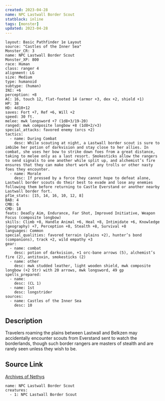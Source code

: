 ```yaml
---
created: 2023-04-28
name: NPC Lastwall Border Scout
statblock: inline
tags: [monster]
updated: 2023-04-28
---
```

```statblock
layout: Basic Pathfinder 1e Layout
source: "Castles of the Inner Sea"
Monster_CR: 3
name: NPC Lastwall Border Scout
Monster_XP: 800
race: Human
class: ranger 4
alignment: LG
size: Medium
type: humanoid
subtype: (human)
INI: +6
perception: +8
AC: 16, touch 12, flat-footed 14 (armor +3, dex +2, shield +1)
HP: 38
HD: 4d10+12
saves: Fort +7, Ref +6, Will +2
speed: 30 ft.
melee: mwk longsword +7 (1d8+3/19-20)
ranged: mwk composite longbow +8 (1d8+2/×3)
special_attacks: favored enemy (orcs +2)
tactics:
  - name: During Combat
    desc: While scouting at night, a Lastwall border scout is sure to imbibe her potion of darkvision and stay close to her allies. In combat, she uses her bow to strike down foes from a great distance, taking to melee only as a last resort. Smokesticks allow the rangers to send signals to one another while split up, and alchemist’s fire ensures that they can make short work of any trolls or other nasty foes they encounter.
  - name: Morale
    desc: If pressed by a force they cannot hope to defeat alone, Lastwall border scouts do their best to evade and lose any enemies following them before returning to Castle Everstand or another nearby Lastwall border fort.
pf1e_stats: [15, 14, 16, 10, 12, 8]
BAB: 4
CMB: 6
CMD: 18
feats: Deadly Aim, Endurance, Far Shot, Improved Initiative, Weapon Focus (composite longbow)
skills: Climb +8, Handle Animal +6, Heal +8, Intimidate +6, Knowledge (geography) +7, Perception +8, Stealth +8, Survival +8
languages: Common
special_qualities: favored terrain (plains +2), hunter’s bond (companions), track +2, wild empathy +3
gear:
  - name: combat
    desc: potion of darkvision, +1 orc-bane arrows (5), alchemist’s fire (2), antitoxin, smokesticks (2)
  - name: other
    desc: mwk studded leather, light wooden shield, mwk composite longbow (+2 Str) with 20 arrows, mwk longsword, 49 gp
spells_prepared:
  - name:
    desc: (CL 1)
  - name: 1st
    desc: longstrider
sources:
  - name: Castles of the Inner Sea
    desc: 10
```
## Description
Travelers roaming the plains between Lastwall and Belkzen may accidentally encounter scouts from Everstand sent to watch the borderlands, though such border rangers are masters of stealth and are rarely seen unless they wish to be.
## Source Link
[Archives of Nethys](https://aonprd.com/NPCDisplay.aspx?ItemName=Lastwall%20Border%20Scout)
```encounter-table
name: NPC Lastwall Border Scout
creatures:
  - 1: NPC Lastwall Border Scout
```
